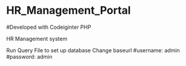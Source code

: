 # HR_Management_Portal
#Developed with Codeiginter PHP

HR Management system

Run Query File to set up database
Change baseurl
#username: admin
#password: admin

